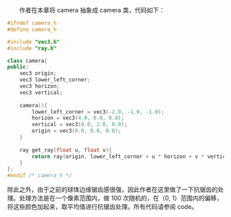 &emsp;&emsp;作者在本章将 camera 抽象成 camera 类，代码如下：
```c++
#ifndef camera_h
#define camera_h

#include "vec3.h"
#include "ray.h"

class camera{
public:
    vec3 origin;
    vec3 lower_left_corner;
    vec3 horizon;
    vec3 vertical;
    
    camera(){
        lower_left_corner = vec3(-2.0, -1.0, -1.0);
        horizon = vec3(4.0, 0.0, 0.0);
        vertical = vec3(0.0, 2.0, 0.0);
        origin = vec3(0.0, 0.0, 0.0);
    }
    
    ray get_ray(float u, float v){
        return ray(origin, lower_left_corner + u * horizon + v * vertical);
    }
};
#endif /* camera_h */
```
除此之外，由于之前的球体边缘锯齿感很强，因此作者在这里做了一下抗锯齿的处理。处理方法是在一个像素范围内，做 100 次随机的，在（0, 1）范围内的偏移，将这些颜色加起来，取平均值进行抗锯齿处理。所有代码请参阅 code。
